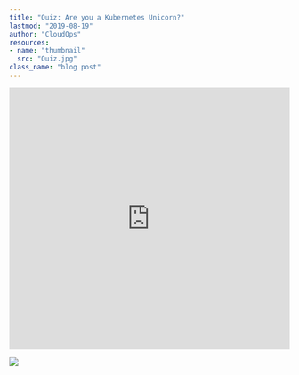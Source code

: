 ```yaml
---
title: "Quiz: Are you a Kubernetes Unicorn?"
lastmod: "2019-08-19"
author: "CloudOps"
resources:
- name: "thumbnail"
  src: "Quiz.jpg"
class_name: "blog post"
---
```


<p>
<div class="smcx-widget smcx-embed smcx-show smcx-widget-dark"><div class="smcx-iframe-container"  style="width: 100%; max-width: 680px; height: 470px;" ><iframe width="100%" height="100%" frameborder="0" allowtransparency="true" src="https://www.surveymonkey.com/r/9MPYDRY?embedded=1"></iframe></div></div>
</p>

<div class="row">
    <div class="col-xl-8 offset-xl-2 col-lg-10 offset-lg-1 col-md-10 offset-md-1 col-sm-12 col-xs-12 cta-image">
      <img src="/images/blog/cta/free-ebook.jpeg">
    </div>
</div>